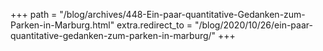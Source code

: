+++
path = "/blog/archives/448-Ein-paar-quantitative-Gedanken-zum-Parken-in-Marburg.html"
extra.redirect_to = "/blog/2020/10/26/ein-paar-quantitative-gedanken-zum-parken-in-marburg/"
+++
